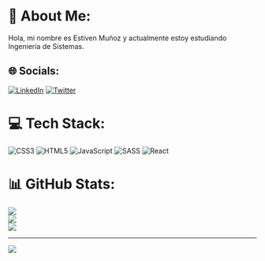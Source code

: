 # 💫 About Me:
Hola, mi nombre es Estiven Muñoz y actualmente estoy estudiando Ingeniería de Sistemas.


## 🌐 Socials:
[![LinkedIn](https://img.shields.io/badge/LinkedIn-%230077B5.svg?logo=linkedin&logoColor=white)](https://linkedin.com/in/https://www.linkedin.com/in/maycol-estiven-mu%C3%B1oz-carmona-95bb1a258/) [![Twitter](https://img.shields.io/badge/Twitter-%231DA1F2.svg?logo=Twitter&logoColor=white)](https://twitter.com/https://twitter.com/stivenm_0) 

# 💻 Tech Stack:
![CSS3](https://img.shields.io/badge/css3-%231572B6.svg?style=for-the-badge&logo=css3&logoColor=white) ![HTML5](https://img.shields.io/badge/html5-%23E34F26.svg?style=for-the-badge&logo=html5&logoColor=white) ![JavaScript](https://img.shields.io/badge/javascript-%23323330.svg?style=for-the-badge&logo=javascript&logoColor=%23F7DF1E) ![SASS](https://img.shields.io/badge/SASS-hotpink.svg?style=for-the-badge&logo=SASS&logoColor=white) ![React](https://img.shields.io/badge/react-%2320232a.svg?style=for-the-badge&logo=react&logoColor=%2361DAFB)
# 📊 GitHub Stats:
![](https://github-readme-stats.vercel.app/api?username=stivenm0&theme=dark&hide_border=false&include_all_commits=false&count_private=false)<br/>
![](https://github-readme-streak-stats.herokuapp.com/?user=stivenm0&theme=dark&hide_border=false)<br/>
![](https://github-readme-stats.vercel.app/api/top-langs/?username=stivenm0&theme=dark&hide_border=false&include_all_commits=false&count_private=false&layout=compact)

---
[![](https://visitcount.itsvg.in/api?id=stivenm0&icon=0&color=0)](https://visitcount.itsvg.in)

<!-- Proudly created with GPRM ( https://gprm.itsvg.in ) -->
